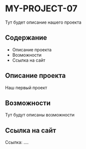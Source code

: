 # MY-PROJECT-07
Тут будет описание нашего проекта

## Содержание
- Описание проекта
- Возможности
- Ссылка на сайт

## Описание проекта
Наш первый проект

## Возможности
Тут будут описаны возможности

## Ссылка на сайт
Ссылка: ....